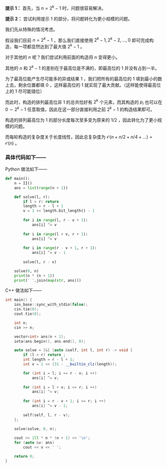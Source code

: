 **提示 1：** 首先，当 $n=2^k-1$ 时，问题很容易解决。

**提示 2：** 尝试利用提示 1 的部分，将问题转化为更小规模的问题。

我们先从特殊的情况考虑。

假设我们目前 $n=2^k-1$ ，那么我们直接使用 $2^k-1,2^k-2,\dots,0$ 即可完成构造，每一项都显然达到了最大值 $2^k-1$ 。

对于其他的 $n$ 呢？我们尝试利用前面的构造将 $n$ 变得更小。

其他的 $n$ 和 $2^k-1$ 的差别在于最高位是不满的，即最高位的 $1$ 并没有占到一半。

为了最高位能产生尽可能多的异或结果 $1$ ，我们把所有的最高位的 $1$ 填到最小的数上去，剩余位置都填 $0$ ，这样最高位的 $1$ 就实现了最大贡献。（这样能使得最高位上的 $1$ 尽可能错位）

而此时，构造的排列最高位非 $1$ 的总共恰好有 $2^k$ 个元素，而其构造的 $p_i$ 也可以在 $0\sim 2^k-1$ 任意取值，因此在这一部分直接利用之前 $2^k-1$ 的构造结果即可。

构造的排列最高位为 $1$ 的部分长度每次至多变为原来的 $1/2$ ，因此转化为了更小规模的问题。

而每轮构造的复杂度关于长度线性，因此总复杂度为 $\mathcal{O}(n+n/2+n/4+...)=\mathcal{O}(n)$ 。

### 具体代码如下——

Python 做法如下——

```Python []
def main():
    n = II()
    ans = list(range(n + 1))

    def solve(l, r):
        if l > r: return
        length = r - l + 1
        v = 1 << length.bit_length() - 1
        
        for i in range(l, r - v + 1):
            ans[i] ^= v
        
        for i in range(l + v, r + 1):
            ans[i] ^= v
        
        for i in range(r - v + 1, r + 1):
            ans[i] ^= v - 1
        
        solve(l, r - v)

    solve(0, n)
    print(n * (n + 1))
    print(' '.join(map(str, ans)))
```

C++ 做法如下——

```cpp []
int main() {
    ios_base::sync_with_stdio(false);
    cin.tie(0);
    cout.tie(0);

    int n;
    cin >> n;

    vector<int> ans(n + 1);
    iota(ans.begin(), ans.end(), 0);

    auto solve = [&] (auto &self, int l, int r) -> void {
        if (l > r) return ;
        int length = r - l + 1;
        int v = 1 << (31 - __builtin_clz(length));

        for (int i = l; i <= r - v; i ++)
            ans[i] ^= v;
        
        for (int i = l + v; i <= r; i ++)
            ans[i] ^= v;
        
        for (int i = r - v + 1; i <= r; i ++)
            ans[i] ^= v - 1;
        
        self(self, l, r - v);
    };
    
    solve(solve, 0, n);

    cout << 1ll * n * (n + 1) << '\n';
    for (auto &v: ans)
        cout << v << ' ';

    return 0;
}
```